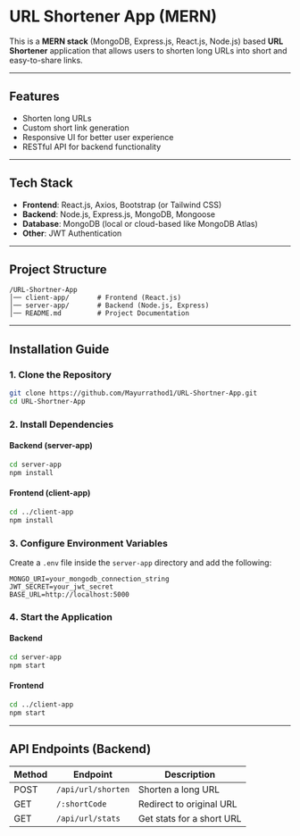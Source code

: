 # URL Shortener App (MERN)

This is a **MERN stack** (MongoDB, Express.js, React.js, Node.js) based **URL Shortener** application that allows users to shorten long URLs into short and easy-to-share links.

---

## Features

- Shorten long URLs  
- Custom short link generation   
- Responsive UI for better user experience  
- RESTful API for backend functionality  

---

## Tech Stack

- **Frontend**: React.js, Axios, Bootstrap (or Tailwind CSS)  
- **Backend**: Node.js, Express.js, MongoDB, Mongoose  
- **Database**: MongoDB (local or cloud-based like MongoDB Atlas)  
- **Other**: JWT Authentication

---

## Project Structure

```
/URL-Shortner-App
│── client-app/       # Frontend (React.js)
│── server-app/       # Backend (Node.js, Express)
│── README.md         # Project Documentation
```

---

## Installation Guide

### 1. Clone the Repository

```bash
git clone https://github.com/Mayurrathod1/URL-Shortner-App.git
cd URL-Shortner-App
```

### 2️. Install Dependencies

#### **Backend (server-app)**
```bash
cd server-app
npm install
```

#### **Frontend (client-app)**
```bash
cd ../client-app
npm install
```

### 3️. Configure Environment Variables
Create a `.env` file inside the `server-app` directory and add the following:

```
MONGO_URI=your_mongodb_connection_string
JWT_SECRET=your_jwt_secret
BASE_URL=http://localhost:5000
```

### 4️. Start the Application

#### **Backend**
```bash
cd server-app
npm start
```

#### **Frontend**
```bash
cd ../client-app
npm start
```

---

## API Endpoints (Backend)

| Method | Endpoint            | Description                     |
|--------|---------------------|---------------------------------|
| POST   | `/api/url/shorten`  | Shorten a long URL             |
| GET    | `/:shortCode`       | Redirect to original URL       |
| GET    | `/api/url/stats`    | Get stats for a short URL      |
